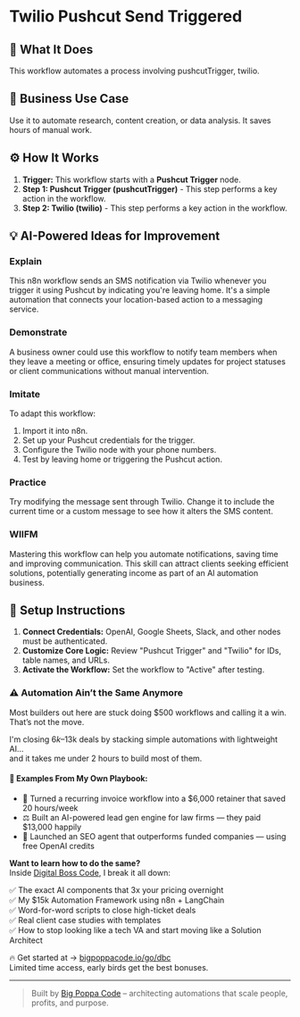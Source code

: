 # Twilio Pushcut Send Triggered

## 🚀 What It Does
This workflow automates a process involving pushcutTrigger, twilio.

## 💼 Business Use Case
Use it to automate research, content creation, or data analysis. It saves hours of manual work.

## ⚙️ How It Works
1.  **Trigger:** This workflow starts with a **Pushcut Trigger** node.
2. **Step 1: Pushcut Trigger (pushcutTrigger)** - This step performs a key action in the workflow.
3. **Step 2: Twilio (twilio)** - This step performs a key action in the workflow.

## 💡 AI-Powered Ideas for Improvement
### Explain
This n8n workflow sends an SMS notification via Twilio whenever you trigger it using Pushcut by indicating you're leaving home. It's a simple automation that connects your location-based action to a messaging service.

### Demonstrate
A business owner could use this workflow to notify team members when they leave a meeting or office, ensuring timely updates for project statuses or client communications without manual intervention.

### Imitate
To adapt this workflow:
1. Import it into n8n.
2. Set up your Pushcut credentials for the trigger.
3. Configure the Twilio node with your phone numbers.
4. Test by leaving home or triggering the Pushcut action.

### Practice
Try modifying the message sent through Twilio. Change it to include the current time or a custom message to see how it alters the SMS content. 

### WIIFM
Mastering this workflow can help you automate notifications, saving time and improving communication. This skill can attract clients seeking efficient solutions, potentially generating income as part of an AI automation business.

## 🔧 Setup Instructions
1. **Connect Credentials:** OpenAI, Google Sheets, Slack, and other nodes must be authenticated.
2. **Customize Core Logic:** Review "Pushcut Trigger" and "Twilio" for IDs, table names, and URLs.
3. **Activate the Workflow:** Set the workflow to "Active" after testing.

### ⚠️ Automation Ain’t the Same Anymore

Most builders out here are stuck doing $500 workflows and calling it a win.  
That’s not the move.  

I'm closing $6k–$13k deals by stacking simple automations with lightweight AI...  
and it takes me under 2 hours to build most of them.

#### 🧠 Examples From My Own Playbook:
- 🔁 Turned a recurring invoice workflow into a $6,000 retainer that saved 20 hours/week  
- ⚖️ Built an AI-powered lead gen engine for law firms — they paid $13,000 happily  
- 🚀 Launched an SEO agent that outperforms funded companies — using free OpenAI credits  

**Want to learn how to do the same?**  
Inside [Digital Boss Code](https://bigpoppacode.io/go/dbc), I break it all down:

✅ The exact AI components that 3x your pricing overnight  
✅ My $15k Automation Framework using n8n + LangChain  
✅ Word-for-word scripts to close high-ticket deals  
✅ Real client case studies with templates  
✅ How to stop looking like a tech VA and start moving like a Solution Architect  

🔥 Get started at → [bigpoppacode.io/go/dbc](https://bigpoppacode.io/go/dbc)  
Limited time access, early birds get the best bonuses.

---
> Built by [Big Poppa Code](https://bigpoppacode.io) – architecting automations that scale people, profits, and purpose.
